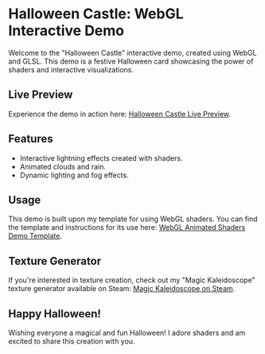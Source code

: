 # Halloween Castle: WebGL Interactive Demo
Welcome to the "Halloween Castle" interactive demo, created using WebGL and GLSL. This demo is a festive Halloween card showcasing the power of shaders and interactive visualizations.

## Live Preview
Experience the demo in action here: [Halloween Castle Live Preview](https://droganaida.github.io/halloween_card_2023/).

## Features
- Interactive lightning effects created with shaders.
- Animated clouds and rain.
- Dynamic lighting and fog effects.

## Usage
This demo is built upon my template for using WebGL shaders. You can find the template and instructions for its use here: [WebGL Animated Shaders Demo Template](https://github.com/droganaida/webgl_animated_shaders_demo).

## Texture Generator
If you're interested in texture creation, check out my "Magic Kaleidoscope" texture generator available on Steam: [Magic Kaleidoscope on Steam](https://store.steampowered.com/app/2449130/Magic_Kaleidoscope/).

## Happy Halloween!
Wishing everyone a magical and fun Halloween! I adore shaders and am excited to share this creation with you.
